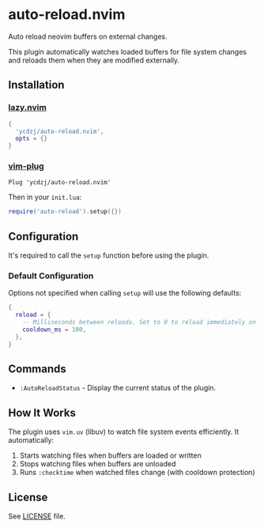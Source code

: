 # auto-reload.nvim

Auto reload neovim buffers on external changes.

This plugin automatically watches loaded buffers for file system changes and
reloads them when they are modified externally.

## Installation

### [lazy.nvim](https://github.com/folke/lazy.nvim)

```lua
{
  'ycdzj/auto-reload.nvim',
  opts = {}
}
```

### [vim-plug](https://github.com/junegunn/vim-plug)

```vim
Plug 'ycdzj/auto-reload.nvim'
```

Then in your `init.lua`:

```lua
require('auto-reload').setup({})
```

## Configuration

It's required to call the `setup` function before using the plugin.

### Default Configuration

Options not specified when calling `setup` will use the following defaults:

```lua
{
  reload = {
    -- Milliseconds between reloads. Set to 0 to reload immediately on every file change.
    cooldown_ms = 100,
  },
}
```

## Commands

- `:AutoReloadStatus` - Display the current status of the plugin.

## How It Works

The plugin uses `vim.uv` (libuv) to watch file system events efficiently. It
automatically:

1. Starts watching files when buffers are loaded or written
1. Stops watching files when buffers are unloaded
1. Runs `:checktime` when watched files change (with cooldown protection)

## License

See [LICENSE](LICENSE) file.
